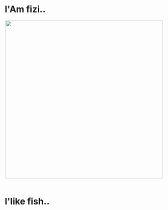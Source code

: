 <h1>I'Am fizi..</h1>
<p align=center>
  <img src="https://user-images.githubusercontent.com/74038190/225813708-98b745f2-7d22-48cf-9150-083f1b00d6c9.gif" width="500">
<br><br>
</p>
<h1>I'like fish..</h1>
<p align=center>
